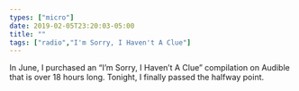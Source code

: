 ```yaml
---
types: ["micro"]
date: 2019-02-05T23:20:03-05:00
title: ""
tags: ["radio","I'm Sorry, I Haven't A Clue"]
---
```

In June, I purchased an “I’m Sorry, I Haven’t A Clue” compilation on Audible that is over 18 hours long. Tonight, I finally passed the halfway point.
